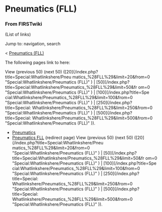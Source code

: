 # Pneumatics (FLL)

### From FIRSTwiki

(List of links)

Jump to: navigation, search

&lt; [Pneumatics (FLL)](/index.php?title=Pneumatics_%28FLL%29&redirect=no
"Pneumatics \(FLL\)" )  

The following pages link to here:

View (previous 50) (next 50) ([20](/index.php?title=Special:Whatlinkshere/Pneu
matics_%28FLL%29&limit=20&from=0 "Special:Whatlinkshere/Pneumatics \(FLL\)" )
| [50](/index.php?title=Special:Whatlinkshere/Pneumatics_%28FLL%29&limit=50&fr
om=0 "Special:Whatlinkshere/Pneumatics \(FLL\)" ) | [100](/index.php?title=Spe
cial:Whatlinkshere/Pneumatics_%28FLL%29&limit=100&from=0
"Special:Whatlinkshere/Pneumatics \(FLL\)" ) | [250](/index.php?title=Special:
Whatlinkshere/Pneumatics_%28FLL%29&limit=250&from=0
"Special:Whatlinkshere/Pneumatics \(FLL\)" ) | [500](/index.php?title=Special:
Whatlinkshere/Pneumatics_%28FLL%29&limit=500&from=0
"Special:Whatlinkshere/Pneumatics \(FLL\)" )).

  * [Pneumatics](Pneumatics "Pneumatics" )
  * [Pneumatics FLL](/index.php?title=Pneumatics_FLL&redirect=no "Pneumatics FLL" ) (redirect page) 
View (previous 50) (next 50) ([20](/index.php?title=Special:Whatlinkshere/Pneu
matics_%28FLL%29&limit=20&from=0 "Special:Whatlinkshere/Pneumatics \(FLL\)" )
| [50](/index.php?title=Special:Whatlinkshere/Pneumatics_%28FLL%29&limit=50&fr
om=0 "Special:Whatlinkshere/Pneumatics \(FLL\)" ) | [100](/index.php?title=Spe
cial:Whatlinkshere/Pneumatics_%28FLL%29&limit=100&from=0
"Special:Whatlinkshere/Pneumatics \(FLL\)" ) | [250](/index.php?title=Special:
Whatlinkshere/Pneumatics_%28FLL%29&limit=250&from=0
"Special:Whatlinkshere/Pneumatics \(FLL\)" ) | [500](/index.php?title=Special:
Whatlinkshere/Pneumatics_%28FLL%29&limit=500&from=0
"Special:Whatlinkshere/Pneumatics \(FLL\)" )).

